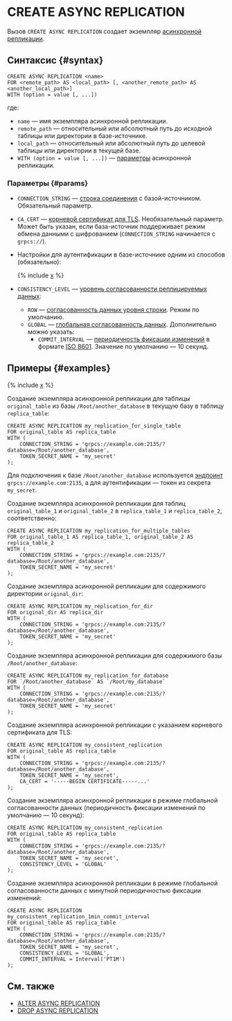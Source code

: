# CREATE ASYNC REPLICATION

Вызов `CREATE ASYNC REPLICATION` создает экземпляр [асинхронной репликации](../../../concepts/async-replication.md).

## Синтаксис {#syntax}

```yql
CREATE ASYNC REPLICATION <name>
FOR <remote_path> AS <local_path> [, <another_remote_path> AS <another_local_path>]
WITH (option = value [, ...])
```

где:

* `name` — имя экземпляра асинхронной репликации.
* `remote_path` — относительный или абсолютный путь до исходной таблицы или директории в базе-источнике.
* `local_path` — относительный или абсолютный путь до целевой таблицы или директории в текущей базе.
* `WITH (option = value [, ...])` — [параметры](#params) асинхронной репликации.

### Параметры {#params}

* `CONNECTION_STRING` — [строка соединения](../../../concepts/connect.md#connection_string) c базой-источником. Обязательный параметр.
* `CA_CERT` — [корневой сертификат для TLS](../../../concepts/connect.md#tls-cert). Необязательный параметр. Может быть указан, если база-источник поддерживает режим обмена данными с шифрованием (`CONNECTION_STRING` начинается с `grpcs://`).
* Настройки для аутентификации в базе-источнике одним из способов (обязательно):

  {% include [x](_includes/async_replication_authentification.md) %}

* `CONSISTENCY_LEVEL` — [уровень согласованности реплицируемых данных](../../../concepts/async-replication.md#consistency-levels):
  * `ROW` — [согласованность данных уровня строки](../../../concepts/async-replication.md#consistency-level-row). Режим по умолчанию.
  * `GLOBAL` — [глобальная согласованность данных](../../../concepts/async-replication.md#consistency-level-global). Дополнительно можно указать:
    * `COMMIT_INTERVAL` — [периодичность фиксации изменений](../../../concepts/async-replication.md#commit-interval) в формате [ISO 8601](https://ru.wikipedia.org/wiki/ISO_8601). Значение по умолчанию — 10 секунд.

## Примеры {#examples}

{% include [x](../_includes/secret_tip.md) %}

Создание экземпляра асинхронной репликации для таблицы `original_table` из базы `/Root/another_database` в текущую базу в таблицу `replica_table`:

```yql
CREATE ASYNC REPLICATION my_replication_for_single_table
FOR original_table AS replica_table
WITH (
    CONNECTION_STRING = 'grpcs://example.com:2135/?database=/Root/another_database',
    TOKEN_SECRET_NAME = 'my_secret'
);
```

Для подключения к базе `/Root/another_database` используется [эндпоинт](../../../concepts/connect.md#endpoint) `grpcs://example.com:2135`, а для аутентификации — токен из секрета `my_secret`.

Создание экземпляра асинхронной репликации для таблиц `original_table_1` и `original_table_2` в `replica_table_1` и `replica_table_2`, соответственно:

```yql
CREATE ASYNC REPLICATION my_replication_for_multiple_tables
FOR original_table_1 AS replica_table_1, original_table_2 AS replica_table_2
WITH (
    CONNECTION_STRING = 'grpcs://example.com:2135/?database=/Root/another_database',
    TOKEN_SECRET_NAME = 'my_secret'
);
```

Создание экземпляра асинхронной репликации для содержимого директории `original_dir`:

```yql
CREATE ASYNC REPLICATION my_replication_for_dir
FOR original_dir AS replica_dir
WITH (
    CONNECTION_STRING = 'grpcs://example.com:2135/?database=/Root/another_database',
    TOKEN_SECRET_NAME = 'my_secret'
);
```

Создание экземпляра асинхронной репликации для содержимого базы `/Root/another_database`:

```yql
CREATE ASYNC REPLICATION my_replication_for_database
FOR `/Root/another_database` AS `/Root/my_database`
WITH (
    CONNECTION_STRING = 'grpcs://example.com:2135/?database=/Root/another_database',
    TOKEN_SECRET_NAME = 'my_secret'
);
```

Создание экземпляра асинхронной репликации с указанием корневого сертификата для TLS:

```yql
CREATE ASYNC REPLICATION my_consistent_replication
FOR original_table AS replica_table
WITH (
    CONNECTION_STRING = 'grpcs://example.com:2135/?database=/Root/another_database',
    TOKEN_SECRET_NAME = 'my_secret',
    CA_CERT = '-----BEGIN CERTIFICATE-----...'
);
```

Создание экземпляра асинхронной репликации в режиме глобальной согласованности данных (периодичность фиксации изменений по умолчанию — 10 секунд):

```yql
CREATE ASYNC REPLICATION my_consistent_replication
FOR original_table AS replica_table
WITH (
    CONNECTION_STRING = 'grpcs://example.com:2135/?database=/Root/another_database',
    TOKEN_SECRET_NAME = 'my_secret',
    CONSISTENCY_LEVEL = 'GLOBAL'
);
```

Создание экземпляра асинхронной репликации в режиме глобальной согласованности данных с минутной периодичностью фиксации изменений:

```yql
CREATE ASYNC REPLICATION my_consistent_replication_1min_commit_interval
FOR original_table AS replica_table
WITH (
    CONNECTION_STRING = 'grpcs://example.com:2135/?database=/Root/another_database',
    TOKEN_SECRET_NAME = 'my_secret',
    CONSISTENCY_LEVEL = 'GLOBAL',
    COMMIT_INTERVAL = Interval('PT1M')
);
```

## См. также

* [ALTER ASYNC REPLICATION](alter-async-replication.md)
* [DROP ASYNC REPLICATION](drop-async-replication.md)

